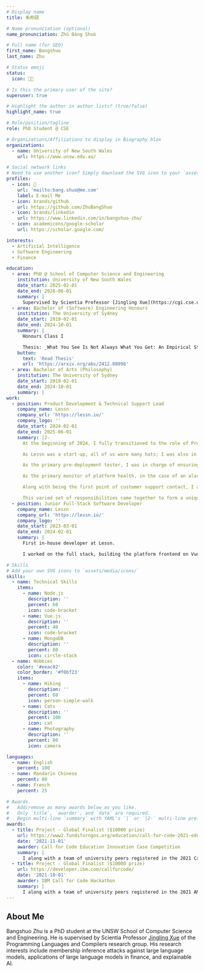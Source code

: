 ```yaml
---
# Display name
title: 朱邦硕

# Name pronunciation (optional)
name_pronunciation: Zhū Bāng Shuò

# Full name (for SEO)
first_name: Bangshuo
last_name: Zhu

# Status emoji
status:
  icon: 👨‍💻

# Is this the primary user of the site?
superuser: true

# Highlight the author in author lists? (true/false)
highlight_name: true

# Role/position/tagline
role: PhD Student @ CSE

# Organizations/Affiliations to display in Biography blox
organizations:
  - name: University of New South Wales
    url: https://www.unsw.edu.au/

# Social network links
# Need to use another icon? Simply download the SVG icon to your `assets/media/icons/` folder.
profiles:
  - icon: 📧
    url: 'mailto:bang.shuo@me.com'
    label: E-mail Me
  - icon: brands/github
    url: https://github.com/ZhuBangShuo
  - icon: brands/linkedin
    url: https://www.linkedin.com/in/bangshuo-zhu/
  - icon: academicons/google-scholar
    url: https://scholar.google.com/

interests:
  - Artificial Intelligence
  - Software Engineering
  - Finance

education:
  - area: PhD @ School of Computer Science and Engineering
    institution: University of New South Wales
    date_start: 2025-02-01
    date_end: 2028-06-01
    summary: |
      Supervised by Scientia Professor [Jingling Xue](https://cgi.cse.unsw.edu.au/~jingling/) of the Programming Languages and Compilers research group. Currently researching membership inference attacks against large language models, applications of large language models in finance, and explainable AI.
  - area: Bachelor of (Software) Engineering Honours
    institution: The University of Sydney
    date_start: 2019-02-01
    date_end: 2024-10-01
    summary: |
      Honours Class I

      Thesis: _What You See Is Not Always What You Get: An Empirical Study of Code Comprehension by Large Language Models_. Supervised by [Professor Huaming Chen](https://scholar.google.com/citations?user=3-qRVLUAAAAJ&hl=en&oi=sra).
    button:
      text: 'Read Thesis'
      url: 'https://arxiv.org/abs/2412.08098'
  - area: Bachelor of Arts (Philosophy)
    institution: The University of Sydney
    date_start: 2019-02-01
    date_end: 2024-10-01
    summary: |
work:
  - position: Product Development & Technical Support Lead
    company_name: Lessn
    company_url: 'https://lessn.io/'
    company_logo: ''
    date_start: 2024-02-01
    date_end: 2025-06-01
    summary: |2-
      At the beginning of 2024, I fully transitioned to the role of Product Development & Technical Support Lead at Lessn. In this capacity, I ensured that the direction of product development aligned with business objectives. I wrote product briefs, set priorities for the development team, and created financial reports to identify key insights on usage and revenue.

      As Lessn was a start-up, all of us wore many hats; I was also in charge of pre-deployment testing, product health monitoring, and customer relationship management.

      As the primary pre-deployment tester, I was in charge of ensuring that every build deployed to the user acceptance testing environment met requirements and was bug-free before it was deployed to production. I was also in charge of updating the acceptance test criteria as new features were added or extant features were modified.

      As the primary monitor of platform health, in the case of an alarm I was in charge of triaging the issue, investigating, creating, and ideating a fix - in cooperation with the development team - and testing the fix before it was deployed. I was the first to respond to alarms and the first point of contact for customers experiencing issues.

      Along with being the first point of customer support contact, I also had responsibilities in customer relationship management. In cases where user experience was negatively impacted, I was in charge of notifying customers through Hubspot and providing technical support where necessary.

      This varied set of responsibilities came together to form a uniquely rewarding role that required technical knowledge, deep familiarity with both the business aspects of the product as well as the technical aspects of the codebase, and strength in face-to-face communication and professional writing.
  - position: Junior Full-Stack Software Developer
    company_name: Lessn
    company_url: 'https://lessn.io/'
    company_logo: ''
    date_start: 2023-03-01
    date_end: 2024-02-01
    summary: |
      First in-house developer at Lessn.

      I worked on the full stack, building the platform frontend on Vue.js using the Ant Design framework, with some work encompassing residual code written with blade templates on php. Backend work entailed working with proprietary Promis code to create and manage API controllers and Mongo queries. AWS lambdas and state machines were integrated in the infrastructure.

# Skills
# Add your own SVG icons to `assets/media/icons/`
skills:
  - name: Technical Skills
    items:
      - name: Node.js
        description: ''
        percent: 60
        icon: code-bracket
      - name: Vue.js
        description: ''
        percent: 40
        icon: code-bracket
      - name: MongoDB
        description: ''
        percent: 80
        icon: circle-stack
  - name: Hobbies
    color: '#eeac02'
    color_border: '#f0bf23'
    items:
      - name: Hiking
        description: ''
        percent: 60
        icon: person-simple-walk
      - name: Cats
        description: ''
        percent: 100
        icon: cat
      - name: Photography
        description: ''
        percent: 80
        icon: camera

languages:
  - name: English
    percent: 100
  - name: Mandarin Chinese
    percent: 80
  - name: French
    percent: 25

# Awards.
#   Add/remove as many awards below as you like.
#   Only `title`, `awarder`, and `date` are required.
#   Begin multi-line `summary` with YAML's `|` or `|2-` multi-line prefix and indent 2 spaces below.
awards:
  - title: Project - Global Finalist ($10000 prize)
    url: https://www2.fundsforngos.org/education/call-for-code-2021-education-innovation-case-competition/
    date: '2021-11-01'
    awarder: Call for Code Education Innovation Case Competition
    summary: |
      I along with a team of university peers registered in the 2021 Call for Code Education Innovation Case Competition to design an innovative technology solution that addresses a problem aligned to achieving accessible and equitable quality education. Our project ULiO is a low-tech solution to language learning geared towards refugees and low-income immigrants with no steady access to smartphones or computers. I am very happy to announce that our project placed second worldwide, winning $10 000 dollars! This announcement can be viewed [here](https://www.linkedin.com/posts/usyd-business_congratulations-to-undergraduate-students-activity-6892617570839601152-SUom/).
  - title: Project - Global Finalist ($10000 prize)
    url: https://developer.ibm.com/callforcode/
    date: '2021-10-01'
    awarder: IBM Call for Code Hackathon
    summary: |
      I along with a team of university peers registered in the 2021 ANZ Call for Code Hackathon to pitch a sustainable, open-source technology solution to address social and humanitarian issues. Our project "Honestly" is a Google browser extension designed to improve supply chain transparency and trust for online shoppers. Our final project submission placed fourth in the world, winning $10 000 dollars! This announcement can be viewed [here](https://developer.ibm.com/blogs/honestly-leads-consumers-to-more-ethical-purchases/).
---
```


## About Me

Bangshuo Zhu is a PhD student at the UNSW School of Computer Science and Engineering. He is supervised by Scientia Professor [Jingling Xue](https://cgi.cse.unsw.edu.au/~jingling/) of the Programming Languages and Compilers research group. His research interests include membership inference attacks against large language models, applications of large language models in finance, and explainable AI.

